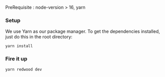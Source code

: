 
PreRequisite : node-version > 16, yarn

### Setup

We use Yarn as our package manager. To get the dependencies installed, just do this in the root directory:

```terminal
yarn install
```

### Fire it up

```terminal
yarn redwood dev
```

